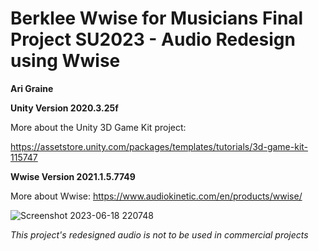 # Berklee Wwise for Musicians Final Project SU2023 - Audio Redesign using Wwise

**Ari Graine**

**Unity Version 2020.3.25f**

More about the Unity 3D Game Kit project:

https://assetstore.unity.com/packages/templates/tutorials/3d-game-kit-115747

**Wwise Version 2021.1.5.7749**

More about Wwise: https://www.audiokinetic.com/en/products/wwise/

![Screenshot 2023-06-18 220748](https://github.com/Areeeeeee/3DGameKit/assets/111650586/ff2abc6b-5441-49b1-9b73-c5594899a6af)

*This project's redesigned audio is not to be used in commercial projects*
